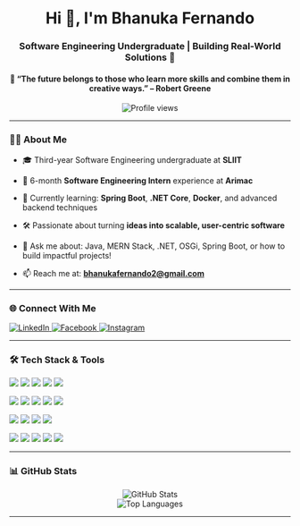 <h1 align="center">Hi 👋, I'm Bhanuka Fernando</h1>
<h3 align="center">Software Engineering Undergraduate | Building Real-World Solutions 🚀</h3>
<h4 align="center">🧠 “The future belongs to those who learn more skills and combine them in creative ways.” – Robert Greene </h4>

<p align="center">
  <img src="https://komarev.com/ghpvc/?username=bhanuka-fernando&label=Profile%20views&color=0e75b6&style=flat" alt="Profile views" />
</p>

---

### 👨‍💻 About Me

- 🎓 Third-year Software Engineering undergraduate at **SLIIT**
  
- 💼 6-month **Software Engineering Intern** experience at **Arimac**
  
- 🌱 Currently learning: **Spring Boot**, **.NET Core**, **Docker**, and advanced backend techniques
  
- 🛠️ Passionate about turning **ideas into scalable, user-centric software**
  
- 💬 Ask me about: Java, MERN Stack, .NET, OSGi, Spring Boot, or how to build impactful projects!
  
- 📫 Reach me at: **bhanukafernando2@gmail.com**

---

### 🌐 Connect With Me

<p align="left"> <a href="https://www.linkedin.com/in/bhanuka-fernando/" target="_blank"> <img src="https://img.shields.io/badge/LinkedIn-0077B5?style=for-the-badge&logo=linkedin&logoColor=white" alt="LinkedIn"/> </a> <a href="https://fb.com/bhanuka.fernando" target="_blank"> <img src="https://img.shields.io/badge/Facebook-1877F2?style=for-the-badge&logo=facebook&logoColor=white" alt="Facebook"/> </a> <a href="https://instagram.com/bhanuka_fd" target="_blank"> <img src="https://img.shields.io/badge/Instagram-E4405F?style=for-the-badge&logo=instagram&logoColor=white" alt="Instagram"/> </a> </p>

---

### 🛠️ Tech Stack & Tools

<p align="center">
  <!-- Languages -->
  <p> <img src="https://img.shields.io/badge/Java-007396?style=flat-square&logo=java&logoColor=white"/> <img src="https://img.shields.io/badge/JavaScript-F7DF1E?style=flat-square&logo=javascript&logoColor=black"/> <img src="https://img.shields.io/badge/TypeScript-3178C6?style=flat-square&logo=typescript&logoColor=white"/> <img src="https://img.shields.io/badge/C%23-239120?style=flat-square&logo=c-sharp&logoColor=white"/> <img src="https://img.shields.io/badge/Python-3776AB?style=flat-square&logo=python&logoColor=white"/> </p>

  <!-- Frameworks -->
  <p> <img src="https://img.shields.io/badge/React-61DAFB?style=flat-square&logo=react&logoColor=black"/> <img src="https://img.shields.io/badge/Node.js-339933?style=flat-square&logo=node.js&logoColor=white"/> <img src="https://img.shields.io/badge/Express.js-000000?style=flat-square&logo=express&logoColor=white"/> <img src="https://img.shields.io/badge/Spring_Boot-6DB33F?style=flat-square&logo=spring-boot&logoColor=white"/> <img src="https://img.shields.io/badge/.NET-512BD4?style=flat-square&logo=dotnet&logoColor=white"/> </p>
  <!-- Databases -->
  <p> <img src="https://img.shields.io/badge/MongoDB-47A248?style=flat-square&logo=mongodb&logoColor=white"/> <img src="https://img.shields.io/badge/MySQL-4479A1?style=flat-square&logo=mysql&logoColor=white"/> <img src="https://img.shields.io/badge/Oracle-F80000?style=flat-square&logo=oracle&logoColor=white"/> <img src="https://img.shields.io/badge/SQL_Server-CC2927?style=flat-square&logo=microsoft-sql-server&logoColor=white"/> </p>

  <!-- Dev Tools -->
<p> <img src="https://img.shields.io/badge/Git-F05032?style=flat-square&logo=git&logoColor=white"/> <img src="https://img.shields.io/badge/GitHub-181717?style=flat-square&logo=github&logoColor=white"/> <img src="https://img.shields.io/badge/Docker-2496ED?style=flat-square&logo=docker&logoColor=white"/> <img src="https://img.shields.io/badge/Postman-FF6C37?style=flat-square&logo=postman&logoColor=white"/> <img src="https://img.shields.io/badge/Figma-F24E1E?style=flat-square&logo=figma&logoColor=white"/> </p>
</p>

---

### 📊 GitHub Stats

<p align="center">
  <img src="https://github-readme-stats.vercel.app/api?username=bhanuka-fernando&show_icons=true&theme=github_dark" alt="GitHub Stats"/>
  <br/>
  <img src="https://github-readme-stats.vercel.app/api/top-langs/?username=bhanuka-fernando&layout=compact&theme=github_dark" alt="Top Languages"/>
</p>

---

